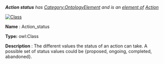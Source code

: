 ___Action status__ 
 has
 [Category:OntologyElement](../../Category/OntologyElement "Category:OntologyElement") 
 and is an
 [element of](../../Property/ElementOf "Property:ElementOf") 
[Action](../../Submissions/Action "Submissions:Action")_




  





[![Class](../../images/thumb/2/27/Class.gif/45px-Class.gif)](../../Image/Class.gif "Class")


__Name__ 
 : Action\_status
 



__Type:__ 
 owl:Class
 



__Description__ 
 : The different values the status of an action can take. A possible set of status values could be {proposed, ongoing, completed, abandoned}.